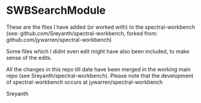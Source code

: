 SWBSearchModule
===============

These are the files I have added (or worked with) to the spectral-workbench (see: github.com/Sreyanth/spectral-workbench, forked from: github.com/jywarren/spectral-workbench)

Some files which I didnt even edit might have also been included, to make sense of the edits.

All the changes in this repo till date have been merged in the working main repo (see Sreyanth/spectral-workbench). Please note that the development of spectral-workbench occurs at jywarren/spectral-workbench

Sreyanth
